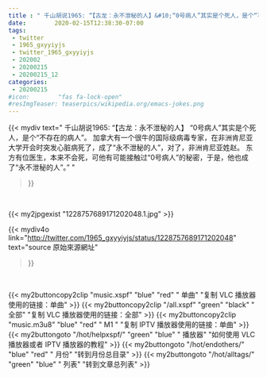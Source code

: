 ```yaml
---
title : " 千山胡说1965: “【古龙：永不泄秘的人】&#10;“0号病人”其实是个死人，是个“不存在的病人”。&#10;&#10;加拿大有一个很牛的国际级病毒专家，在非洲肯尼亚大学开会时突发心脏病死了，成了“永不泄秘的人”，对了，非洲肯尼亚姓赵。&#10;&#10;东方有位医生，本来不会死，可他有可能接触过“0号病人”的秘密，于是，他也成了“永不泄秘的人”。”  "
date:        2020-02-15T12:38:30-07:00
tags:
 - twitter
 - 1965_gxyyiyjs
 - twitter_1965_gxyyiyjs
 - 202002
 - 20200215
 - 20200215_12
categories:
 - 20200215
#icon:        "fas fa-lock-open"
#resImgTeaser: teaserpics/wikipedia.org/emacs-jokes.png
---
```


{{< mydiv text=" 千山胡说1965: “【古龙：永不泄秘的人】&#10;“0号病人”其实是个死人，是个“不存在的病人”。&#10;&#10;加拿大有一个很牛的国际级病毒专家，在非洲肯尼亚大学开会时突发心脏病死了，成了“永不泄秘的人”，对了，非洲肯尼亚姓赵。&#10;&#10;东方有位医生，本来不会死，可他有可能接触过“0号病人”的秘密，于是，他也成了“永不泄秘的人”。”  "
>}}
<br>


 {{< my2jpgexist "1228757689171202048.1.jpg" >}}<br> 



{{< mydiv4o link="http://twitter.com/1965_gxyyiyjs/status/1228757689171202048"
text="source 原始來源網址"
>}}


<br>



{{< my2buttoncopy2clip "music.xspf"        "blue"   "red"    " 单曲"  "复制 VLC 播放器使用的链接：单曲" >}} {{< my2buttoncopy2clip "/all.xspf"         "green"  "black"  " 全部"  "复制 VLC 播放器使用的链接：全部" >}} {{< my2buttoncopy2clip "music.m3u8"        "blue"   "red"    " M1 "    "复制 IPTV 播放器使用的链接：单曲" >}} {{< my2buttongoto      "/hot/helpxspf/"    "green"  "blue"   " 播放器" "如何使用 VLC 播放器或者 IPTV 播放器的教程" >}} {{< my2buttongoto      "/hot/endothers/"   "blue"   "red"    " 月份"   "转到月份总目录" >}} {{< my2buttongoto      "/hot/alltags/"     "green"  "blue"   " 列表"   "转到文章总列表" >}} 
